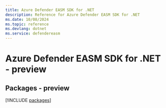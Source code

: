 ```yaml
---
title: Azure Defender EASM SDK for .NET
description: Reference for Azure Defender EASM SDK for .NET
ms.date: 10/08/2024
ms.topic: reference
ms.devlang: dotnet
ms.service: defendereasm
---
```

# Azure Defender EASM SDK for .NET - preview
## Packages - preview
[!INCLUDE [packages](defender-easm-index.md)]